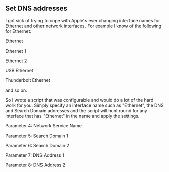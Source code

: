 Set DNS addresses
-----------------

I got sick of trying to cope with Apple's ever changing interface names for Ethernet and other network interfaces. For example I know of the following for Ethernet:

Ethernet

Ethernet 1

Ethernet 2

USB Ethernet

Thunderbolt Ethernet

and so on.

So I wrote a script that was configurable and would do a lot of the hard work for you. Simply specify an interface name such as "Ethernet", the DNS and Search Domain addresses and the script will hunt round for any interface that has "Ethernet" in the name and apply the settings.

Parameter 4: Network Service Name

Parameter 5: Search Domain 1

Parameter 6: Search Domain 2

Parameter 7: DNS Address 1

Parameter 8: DNS Address 2

